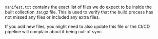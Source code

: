 `manifest.txt` contains the exact list of files we do expect to be inside
the built collection .tar.gz file. This is used to verify that the build
process has not missed any files or included any extra files.

If you add new files, you might need to also update this file or the CI/CD
pipeline will complain about it being out-of sync.
